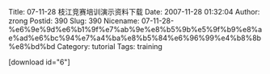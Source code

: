 Title: 07-11-28 枝江竞赛培训演示资料下载
Date: 2007-11-28 01:32:04
Author: zrong
Postid: 390
Slug: 390
Nicename: 07-11-28-%e6%9e%9d%e6%b1%9f%e7%ab%9e%e8%b5%9b%e5%9f%b9%e8%ae%ad%e6%bc%94%e7%a4%ba%e8%b5%84%e6%96%99%e4%b8%8b%e8%bd%bd
Category: tutorial
Tags: training

[download id="6"]


